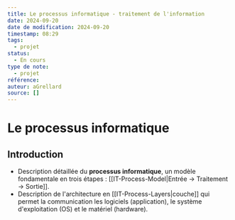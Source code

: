 ```yaml
---
title: Le processus informatique - traitement de l'information
date: 2024-09-20
date de modification: 2024-09-20
timestamp: 08:29
tags:
  - projet
status:
  - En cours
type de note:
  - projet
référence: 
auteur: aGrellard
source: []
---
```

# Le processus informatique

## Introduction

- Description détaillée du **processus informatique**, un modèle fondamentale en trois étapes : [[IT-Process-Model|Entrée -> Traitement -> Sortie]].
- Description de l'architecture en [[IT-Process-Layers|couche]] qui permet la communication les logiciels (application), le système d'exploitation (OS) et le matériel (hardware).




